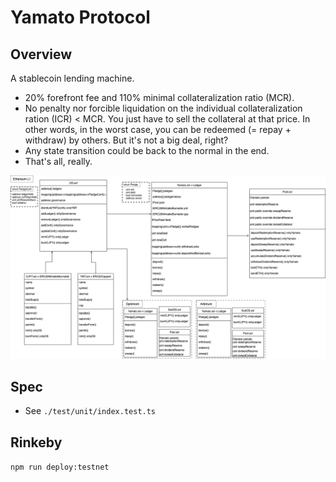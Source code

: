 # Yamato Protocol

## Overview
A stablecoin lending machine.
- 20% forefront fee and 110% minimal collateralization ratio (MCR).
- No penalty nor forcible liquidation on the individual collateralization ration (ICR) < MCR. You just have to sell the collateral at that price. In other words, in the worst case, you can be redeemed (= repay + withdraw) by others. But it's not a big deal, right?
- Any state transition could be back to the normal in the end.
- That's all, really.

![Overview (Use case diagram + Class diagram)](./yamato.png)


## Spec
- See `./test/unit/index.test.ts`


## Rinkeby

`npm run deploy:testnet`

<!-- TBD -->